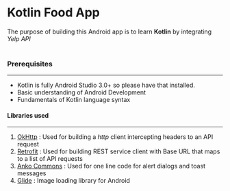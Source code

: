 # Kotlin Food App 

The purpose of building this Android app is to learn __Kotlin__ by integrating _Yelp API_
<br/>
<br/>


### Prerequisites 
---
* Kotlin is fully Android Studio 3.0+ so please have that installed. 
* Basic understanding of Android Development 
* Fundamentals of Kotlin language syntax


#### Libraries used 
---
1. [OkHttp](http://square.github.io/okhttp/) : Used for building a _http_ client intercepting headers to an API request
2. [Retrofit](http://square.github.io/retrofit/) : Used for building REST service client with Base URL that maps to a list of API requests 
3. [Anko Commons](https://github.com/Kotlin/anko/wiki/Anko-Commons-%E2%80%93-Dialogs) : Used for one line code for alert dialogs and toast messages
4. [Glide](https://github.com/bumptech/glide) : Image loading library for Android



